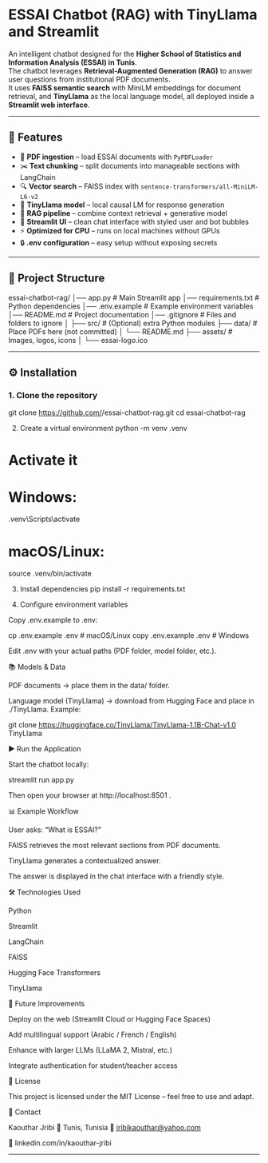 # ESSAI Chatbot (RAG) with TinyLlama and Streamlit

An intelligent chatbot designed for the **Higher School of Statistics and Information Analysis (ESSAI) in Tunis**.  
The chatbot leverages **Retrieval-Augmented Generation (RAG)** to answer user questions from institutional PDF documents.  
It uses **FAISS semantic search** with MiniLM embeddings for document retrieval, and **TinyLlama** as the local language model, all deployed inside a **Streamlit web interface**.

---

## 🚀 Features
- 📄 **PDF ingestion** – load ESSAI documents with `PyPDFLoader`
- ✂️ **Text chunking** – split documents into manageable sections with LangChain
- 🔍 **Vector search** – FAISS index with `sentence-transformers/all-MiniLM-L6-v2`
- 🤖 **TinyLlama model** – local causal LM for response generation
- 🧠 **RAG pipeline** – combine context retrieval + generative model
- 💬 **Streamlit UI** – clean chat interface with styled user and bot bubbles
- ⚡ **Optimized for CPU** – runs on local machines without GPUs
- 🔒 **.env configuration** – easy setup without exposing secrets

---

## 📂 Project Structure
essai-chatbot-rag/
│── app.py # Main Streamlit app
│── requirements.txt # Python dependencies
│── .env.example # Example environment variables
│── README.md # Project documentation
│── .gitignore # Files and folders to ignore
│
├── src/ # (Optional) extra Python modules
├── data/ # Place PDFs here (not committed)
│ └── README.md
├── assets/ # Images, logos, icons
│ └── essai-logo.ico


---

## ⚙️ Installation

### 1. Clone the repository

git clone https://github.com/<your-username>/essai-chatbot-rag.git
cd essai-chatbot-rag

2. Create a virtual environment
python -m venv .venv
# Activate it
# Windows:
.venv\Scripts\activate
# macOS/Linux:
source .venv/bin/activate

3. Install dependencies
pip install -r requirements.txt

4. Configure environment variables

Copy .env.example to .env:

cp .env.example .env   # macOS/Linux
copy .env.example .env # Windows


Edit .env with your actual paths (PDF folder, model folder, etc.).

📚 Models & Data

PDF documents → place them in the data/ folder.

Language model (TinyLlama) → download from Hugging Face and place in ./TinyLlama.
Example:

git clone https://huggingface.co/TinyLlama/TinyLlama-1.1B-Chat-v1.0 TinyLlama

▶️ Run the Application

Start the chatbot locally:

streamlit run app.py


Then open your browser at http://localhost:8501
.

📊 Example Workflow

User asks: “What is ESSAI?”

FAISS retrieves the most relevant sections from PDF documents.

TinyLlama generates a contextualized answer.

The answer is displayed in the chat interface with a friendly style.

🛠️ Technologies Used

Python

Streamlit

LangChain

FAISS

Hugging Face Transformers

TinyLlama

📌 Future Improvements

Deploy on the web (Streamlit Cloud or Hugging Face Spaces)

Add multilingual support (Arabic / French / English)

Enhance with larger LLMs (LLaMA 2, Mistral, etc.)

Integrate authentication for student/teacher access

📝 License

This project is licensed under the MIT License – feel free to use and adapt.

📧 Contact

Kaouthar Jribi
📍 Tunis, Tunisia
📩 jribikaouthar@yahoo.com

🔗 linkedin.com/in/kaouthar-jribi


---


